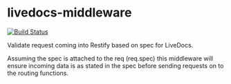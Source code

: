 livedocs-middleware
===================

[![Build Status](https://travis-ci.org/simonmcmanus/livedocs-middleware.svg)](https://travis-ci.org/simonmcmanus/livedocs-middleware)

Validate request coming into Restify based on spec for LiveDocs.

Assuming the spec is attached to the req (req.spec) this middleware will ensure incoming data is as stated in the spec before sending requests on to the routing functions.

